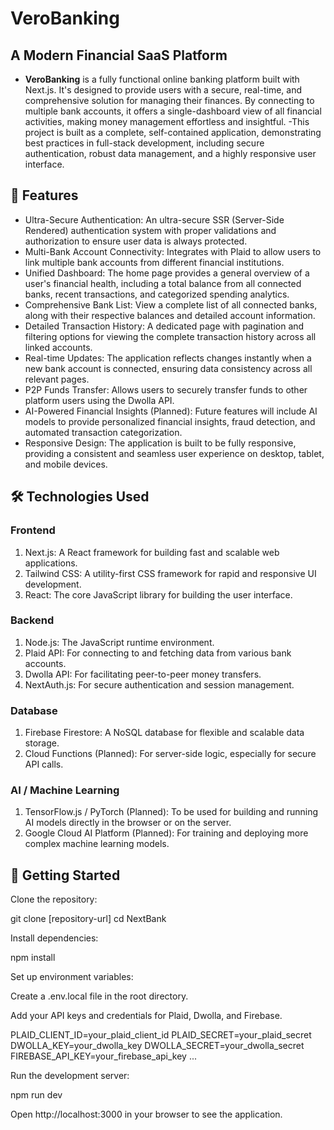 # VeroBanking
## A Modern Financial SaaS Platform

- **VeroBanking** is a fully functional online banking platform built with Next.js. It's designed to provide users with a secure, real-time, and comprehensive solution for managing their finances. By connecting to multiple bank accounts, it offers a single-dashboard view of all financial activities, making money management effortless and insightful.
-This project is built as a complete, self-contained application, demonstrating best practices in full-stack development, including secure authentication, robust data management, and a highly responsive user interface.

## 🚀 Features
- Ultra-Secure Authentication: An ultra-secure SSR (Server-Side Rendered) authentication system with proper validations and authorization to ensure user data is always protected.
- Multi-Bank Account Connectivity: Integrates with Plaid to allow users to link multiple bank accounts from different financial institutions.
- Unified Dashboard: The home page provides a general overview of a user's financial health, including a total balance from all connected banks, recent transactions, and categorized spending analytics.
- Comprehensive Bank List: View a complete list of all connected banks, along with their respective balances and detailed account information.
- Detailed Transaction History: A dedicated page with pagination and filtering options for viewing the complete transaction history across all linked accounts.
- Real-time Updates: The application reflects changes instantly when a new bank account is connected, ensuring data consistency across all relevant pages.
- P2P Funds Transfer: Allows users to securely transfer funds to other platform users using the Dwolla API.
- AI-Powered Financial Insights (Planned): Future features will include AI models to provide personalized financial insights, fraud detection, and automated transaction categorization.
- Responsive Design: The application is built to be fully responsive, providing a consistent and seamless user experience on desktop, tablet, and mobile devices.

## 🛠️ Technologies Used
### Frontend
1. Next.js: A React framework for building fast and scalable web applications.
2. Tailwind CSS: A utility-first CSS framework for rapid and responsive UI development.
3. React: The core JavaScript library for building the user interface.
### Backend
1. Node.js: The JavaScript runtime environment.
2. Plaid API: For connecting to and fetching data from various bank accounts.
3. Dwolla API: For facilitating peer-to-peer money transfers.
4. NextAuth.js: For secure authentication and session management.
### Database
1. Firebase Firestore: A NoSQL database for flexible and scalable data storage.
2. Cloud Functions (Planned): For server-side logic, especially for secure API calls.

### AI / Machine Learning
1. TensorFlow.js / PyTorch (Planned): To be used for building and running AI models directly in the browser or on the server.
2. Google Cloud AI Platform (Planned): For training and deploying more complex machine learning models.

## 🚀 Getting Started
Clone the repository:

git clone [repository-url]
cd NextBank

Install dependencies:

npm install

Set up environment variables:

Create a .env.local file in the root directory.

Add your API keys and credentials for Plaid, Dwolla, and Firebase.

PLAID_CLIENT_ID=your_plaid_client_id
PLAID_SECRET=your_plaid_secret
DWOLLA_KEY=your_dwolla_key
DWOLLA_SECRET=your_dwolla_secret
FIREBASE_API_KEY=your_firebase_api_key
...

Run the development server:

npm run dev

Open http://localhost:3000 in your browser to see the application.

